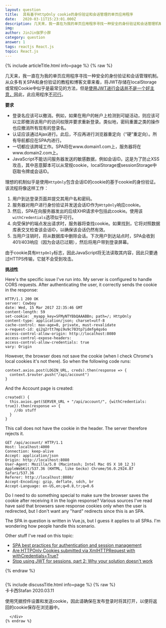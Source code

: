 ```yaml
---
layout: question
title:  具有基于HttpOnly cookie的身份验证和会话管理的单页应用程序
date:   2020-03-11T15:23:01.000Z
description: 几天来，我一直在为我的单页应用程序寻找一种安全的身份验证和会话管理机制。从众多有关SPA和身份验证的教程和博客文章来看，将JWT存储在localStora...
img: 
author: JinJin伽罗小胖
category: question
answer: 1
tags: reactjs React.js
topic: React.js
---
```

<div class="article-root">
  <div class="article">
    {% include articleTitle.html info=page %}
    {% raw %}
    <div class="article-content"><p><font style="vertical-align: inherit;"><font style="vertical-align: inherit;">几天来，我一直在为我的单页应用程序寻找一种安全的身份验证和会话管理机制。</font><font style="vertical-align: inherit;">从众多有关SPA和身份验证的教程和博客文章来看，将JWT存储在localStorage或常规Cookie中似乎是最常见的方法，但是</font></font><a href="http://cryto.net/~joepie91/blog/2016/06/13/stop-using-jwt-for-sessions/" rel="noreferrer"><font style="vertical-align: inherit;"><font style="vertical-align: inherit;">使用JWT进行会话并不是一个好主意，</font></font></a><font style="vertical-align: inherit;"><font style="vertical-align: inherit;">因此，此应用程序</font><a href="http://cryto.net/~joepie91/blog/2016/06/13/stop-using-jwt-for-sessions/" rel="noreferrer"><font style="vertical-align: inherit;">不可行</font></a><font style="vertical-align: inherit;">。</font></font></p>

<p><strong><font style="vertical-align: inherit;"><font style="vertical-align: inherit;">要求</font></font></strong></p>

<ul>
<li><font style="vertical-align: inherit;"><font style="vertical-align: inherit;">登录名应该可以撤消。</font><font style="vertical-align: inherit;">例如，如果在用户的帐户上检测到可疑活动，则应该可以立即撤消该用户的访问权限并要求重新登录。类似地，密码重置之类的操作也应撤消所有现有的登录名。</font></font></li>
<li><font style="vertical-align: inherit;"><font style="vertical-align: inherit;">认证应该通过Ajax进行。</font><font style="vertical-align: inherit;">此后，不应再进行浏览器重定向（“硬”重定向）。</font><font style="vertical-align: inherit;">所有导航都应在SPA内进行。</font></font></li>
<li><font style="vertical-align: inherit;"><font style="vertical-align: inherit;">一切都应该跨域工作。</font><font style="vertical-align: inherit;">SPA将在www.domain1.com上，服务器将在www.domain2.com上。</font></font></li>
<li><font style="vertical-align: inherit;"><font style="vertical-align: inherit;">JavaScript不能访问服务器发送的敏感数据，例如会话ID。</font><font style="vertical-align: inherit;">这是为了防止XSS攻击，其中恶意脚本可以从常规cookie，localStorage或sessionStorage中窃取令牌或会话ID。</font></font></li>
</ul>

<p><font style="vertical-align: inherit;"><font style="vertical-align: inherit;">理想的机制似乎是使用</font></font><code>HttpOnly</code><font style="vertical-align: inherit;"><font style="vertical-align: inherit;">包含会话ID的</font><font style="vertical-align: inherit;">cookie的基于cookie的身份验证</font><font style="vertical-align: inherit;">。</font><font style="vertical-align: inherit;">该流程将像这样工作：</font></font></p>

<ol>
<li><font style="vertical-align: inherit;"><font style="vertical-align: inherit;">用户到达登录页面并提交其用户名和密码。</font></font></li>
<li><font style="vertical-align: inherit;"><font style="vertical-align: inherit;">服务器对用户进行身份验证并发送会话ID作为</font></font><code>HttpOnly</code><font style="vertical-align: inherit;"><font style="vertical-align: inherit;">响应cookie。</font></font></li>
<li><font style="vertical-align: inherit;"><font style="vertical-align: inherit;">然后，SPA在向服务器发出的后续XHR请求中包括此cookie。</font><font style="vertical-align: inherit;">使用该</font></font><code>withCredentials</code><font style="vertical-align: inherit;"><font style="vertical-align: inherit;">选项</font><font style="vertical-align: inherit;">似乎可行</font><font style="vertical-align: inherit;">。</font></font></li>
<li><font style="vertical-align: inherit;"><font style="vertical-align: inherit;">向受保护的端点发出请求时，服务器将查找cookie。</font><font style="vertical-align: inherit;">如果找到，它将对照数据库表交叉检查该会话ID，以确保该会话仍然有效。</font></font></li>
<li><font style="vertical-align: inherit;"><font style="vertical-align: inherit;">当用户注销时，将从数据库中删除会话。</font><font style="vertical-align: inherit;">下次用户到达站点时，SPA会收到401/403响应（因为会话已过期），然后将用户带到登录屏幕。</font></font></li>
</ol>

<p><font style="vertical-align: inherit;"><font style="vertical-align: inherit;">由于cookie具有</font></font><code>HttpOnly</code><font style="vertical-align: inherit;"><font style="vertical-align: inherit;">标志，因此JavaScript将无法读取其内容，因此只要通过HTTPS传输，它就不会受到攻击。</font></font></p>

<p><strong><font style="vertical-align: inherit;"><font style="vertical-align: inherit;">挑战性</font></font></strong></p>

<p>Here's the specific issue I've run into. My server is configured to handle CORS requests. After authenticating the user, it correctly sends the cookie in the response:</p>

<pre><code>HTTP/1.1 200 OK<font></font>
server: Cowboy<font></font>
date: Wed, 15 Mar 2017 22:35:46 GMT<font></font>
content-length: 59<font></font>
set-cookie: _myapp_key=SFMyNTYBbQAAABBn; path=/; HttpOnly<font></font>
content-type: application/json; charset=utf-8<font></font>
cache-control: max-age=0, private, must-revalidate<font></font>
x-request-id: qi2q2rtt7mpi9u9c703tp7idmfg4qs6o<font></font>
access-control-allow-origin: http://localhost:8080<font></font>
access-control-expose-headers: <font></font>
access-control-allow-credentials: true<font></font>
vary: Origin<font></font>
</code></pre>

<p>However, the browser does not save the cookie (when I check Chrome's local cookies it's not there). So when the following code runs:</p>

<pre><code>context.axios.post(LOGIN_URL, creds).then(response =&gt; {<font></font>
  context.$router.push("/api/account")<font></font>
}<font></font>
</code></pre>

<p>And the Account page is created:</p>

<pre><code>created() {<font></font>
  this.axios.get(SERVER_URL + "/api/account/", {withCredentials: true}).then(response =&gt; {<font></font>
    //do stuff<font></font>
  }<font></font>
}<font></font>
</code></pre>

<p>This call does not have the cookie in the header. The server therefore rejects it.</p>

<pre><code>GET /api/account/ HTTP/1.1<font></font>
Host: localhost:4000<font></font>
Connection: keep-alive<font></font>
Accept: application/json<font></font>
Origin: http://localhost:8080<font></font>
User-Agent: Mozilla/5.0 (Macintosh; Intel Mac OS X 10_12_3) AppleWebKit/537.36 (KHTML, like Gecko) Chrome/56.0.2924.87 Safari/537.36<font></font>
Referer: http://localhost:8080/<font></font>
Accept-Encoding: gzip, deflate, sdch, br<font></font>
Accept-Language: en-US,en;q=0.8,tr;q=0.6<font></font>
</code></pre>

<p>Do I need to do something special to make sure the browser saves the cookie after receiving it in the login response? Various sources I've read have said that browsers save response cookies only when the user is redirected, but I don't want any "hard" redirects since this is an SPA.</p>

<p>The SPA in question is written in Vue.js, but I guess it applies to all SPAs. I'm wondering how people handle this scenario.</p>

<p>Other stuff I've read on this topic:</p>

<ul>
<li><a href="https://stackoverflow.com/questions/20963273/spa-best-practices-for-authentication-and-session-management">SPA best practices for authentication and session management</a></li>
<li><a href="https://security.stackexchange.com/questions/53359/are-httponly-cookies-submitted-via-xmlhttprequest-with-withcredentials-true">Are HTTPOnly Cookies submitted via XmlHTTPRequest with withCredentials=True?</a></li>
<li><a href="http://cryto.net/~joepie91/blog/2016/06/19/stop-using-jwt-for-sessions-part-2-why-your-solution-doesnt-work/" rel="noreferrer">Stop using JWT for sessions, part 2: Why your solution doesn't work</a></li>
</ul></div>
    {% endraw %}
  </div>
  <p style="height: 0;width:0;overflow: hidden;"> 第844篇《具有基于HttpOnly cookie的身份验证和会话管理的单页应用程序》来自Winter(https://github.com/aiyld/aiyld.github.io)的站点</p>
  <div class="discuss-wrapper">
    {% include discussTitle.html info=page %}
    {% raw %}
    <div class="discuss-item">
        <div class="discuss-parent">
          <div class="discuss-meta">
            <span class="discuss-user">卡卡西Stafan</span>
            <span class="discuss-time">2020.03.11</span>
          </div>
          <div class="discuss-comment"><p><font style="vertical-align: inherit;"><font style="vertical-align: inherit;">使用凭据控件设置和发送cookie，因此请确保在发布登录时将其打开，以便将返回的cookie保存在浏览器中。</font></font></p></div>
        </div>
        
      </div>
    {% endraw %}
  </div>
<div>
